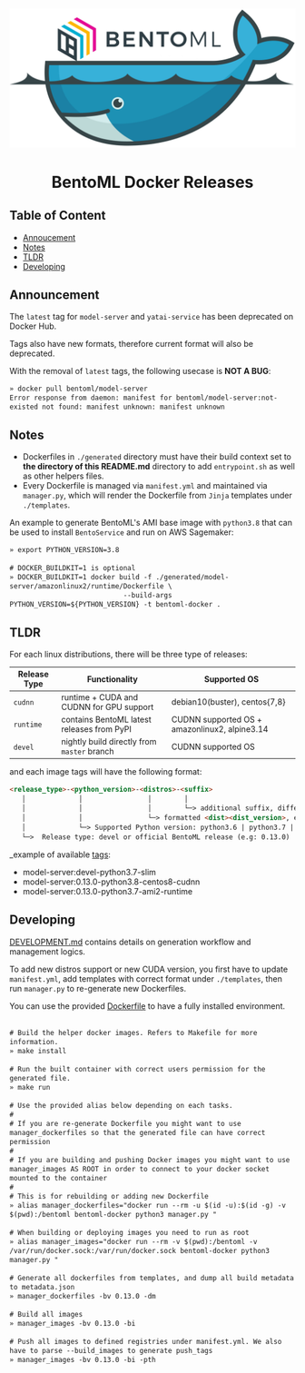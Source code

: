 ![bentoml-docker](./bentoml-docker.png)
---
<h1 align="center">BentoML Docker Releases</h1>

## Table of Content
- [Annoucement](#announcement)
- [Notes](#notes)
- [TLDR](#tldr)
- [Developing](#developing)

## Announcement

The `latest` tag for `model-server` and `yatai-service` has been deprecated on Docker Hub.

Tags also have new formats, therefore current format will also be deprecated.

With the removal of `latest` tags, the following usecase is **NOT A BUG**:

```shell
» docker pull bentoml/model-server
Error response from daemon: manifest for bentoml/model-server:not-existed not found: manifest unknown: manifest unknown
```

## Notes
- Dockerfiles in `./generated` directory must have their build context set to **the directory of this README.md** directory to  add `entrypoint.sh` as well as other helpers files. 
- Every Dockerfile is managed via `manifest.yml` and maintained via `manager.py`, which will render the Dockerfile from `Jinja` templates under `./templates`.

An example to generate BentoML's AMI base image with `python3.8` that can be used to install `BentoService` and run on AWS Sagemaker:

```shell
» export PYTHON_VERSION=3.8
  
# DOCKER_BUILDKIT=1 is optional
» DOCKER_BUILDKIT=1 docker build -f ./generated/model-server/amazonlinux2/runtime/Dockerfile \
                            --build-args PYTHON_VERSION=${PYTHON_VERSION} -t bentoml-docker . 
```

## TLDR

For each linux distributions, there will be three type of releases:

| Release Type | Functionality | Supported OS |
|--------------|---------------| -------------|
| `cudnn`      | runtime + CUDA and CUDNN  for GPU support | debian10(buster), centos{7,8} |
| `runtime`    | contains BentoML latest releases from PyPI | CUDNN supported OS + amazonlinux2, alpine3.14 |
| `devel`      | nightly build directly from `master` branch | CUDNN supported OS |

and each image tags will have the following format:

```markdown
<release_type>-<python_version>-<distros>-<suffix>
   │             │                │        │
   │             │                │        └─> additional suffix, differentiate runtime and cudnn releases
   │             │                └─> formatted <dist><dist_version>, e.g: ami2, slim, centos7
   │             └─> Supported Python version: python3.6 | python3.7 | python3.8
   └─>  Release type: devel or official BentoML release (e.g: 0.13.0)                                           
```

_example of available [tags](https://hub.docker.com/repository/docker/bentoml/model-server/tags?page=1&ordering=last_updated):
- model-server:devel-python3.7-slim
- model-server:0.13.0-python3.8-centos8-cudnn
- model-server:0.13.0-python3.7-ami2-runtime

## Developing

[DEVELOPMENT.md](https://github.com/bentoml/BentoML/blob/master/docker/docs/DEVELOPMENT.md) contains details on generation workflow and management logics.

To add new distros support or new CUDA version, you first have to update `manifest.yml`, add templates with correct format under `./templates`, then run `manager.py` to re-generate new Dockerfiles.

You can use the provided [Dockerfile](https://github.com/bentoml/BentoML/blob/master/docker/Dockerfile) to have a fully installed environment.
```shell

# Build the helper docker images. Refers to Makefile for more information.
» make install

# Run the built container with correct users permission for the generated file.
» make run 

# Use the provided alias below depending on each tasks.
#
# If you are re-generate Dockerfile you might want to use manager_dockerfiles so that the generated file can have correct permission
#
# If you are building and pushing Docker images you might want to use manager_images AS ROOT in order to connect to your docker socket mounted to the container
#
# This is for rebuilding or adding new Dockerfile
» alias manager_dockerfiles="docker run --rm -u $(id -u):$(id -g) -v $(pwd):/bentoml bentoml-docker python3 manager.py "

# When building or deploying images you need to run as root
» alias manager_images="docker run --rm -v $(pwd):/bentoml -v /var/run/docker.sock:/var/run/docker.sock bentoml-docker python3 manager.py "

# Generate all dockerfiles from templates, and dump all build metadata to metadata.json
» manager_dockerfiles -bv 0.13.0 -dm

# Build all images
» manager_images -bv 0.13.0 -bi 

# Push all images to defined registries under manifest.yml. We also have to parse --build_images to generate push_tags
» manager_images -bv 0.13.0 -bi -pth
```